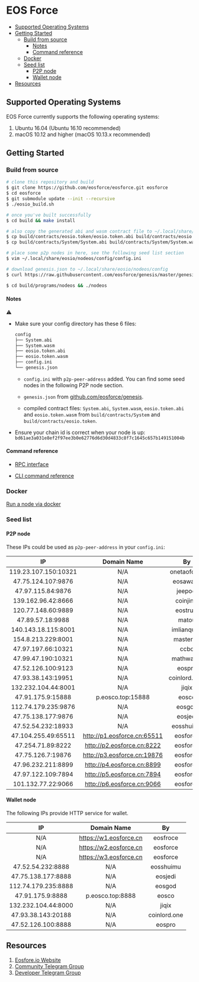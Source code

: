 # EOS Force

<!-- vim-markdown-toc GFM -->

* [Supported Operating Systems](#supported-operating-systems)
* [Getting Started](#getting-started)
    * [Build from source](#build-from-source)
        * [Notes](#notes)
        * [Command reference](#command-reference)
    * [Docker](#docker)
    * [Seed list](#seed-list)
        * [P2P node](#p2p-node)
        * [Wallet node](#wallet-node)
* [Resources](#resources)

<!-- vim-markdown-toc -->

## Supported Operating Systems

EOS Force currently supports the following operating systems:

1. Ubuntu 16.04 (Ubuntu 16.10 recommended)
2. macOS 10.12 and higher (macOS 10.13.x recommended)

## Getting Started

### Build from source

```bash
# clone this repository and build
$ git clone https://github.com/eosforce/eosforce.git eosforce
$ cd eosforce
$ git submodule update --init --recursive
$ ./eosio_build.sh

# once you've built successfully
$ cd build && make install

# also copy the generated abi and wasm contract file to ~/.local/share/eosio/nodeos/config
$ cp build/contracts/eosio.token/eosio.token.abi build/contracts/eosio.token/eosio.token.wasm ~/.local/share/eosio/nodeos/config
$ cp build/contracts/System/System.abi build/contracts/System/System.wasm ~/.local/share/eosio/nodeos/config

# place some p2p nodes in here, see the following seed list section
$ vim ~/.local/share/eosio/nodeos/config/config.ini

# download genesis.json to ~/.local/share/eosio/nodeos/config
$ curl https://raw.githubusercontent.com/eosforce/genesis/master/genesis.json -o ~/.local/share/eosio/nodeos/config/genesis.json

$ cd build/programs/nodeos && ./nodeos
```

#### Notes

:warning:

- Make sure your config directory has these 6 files:

    ```bash
    config
    ├── System.abi
    ├── System.wasm
    ├── eosio.token.abi
    ├── eosio.token.wasm
    ├── config.ini
    └── genesis.json
    ```

    - `config.ini` with `p2p-peer-address` added. You can find some seed nodes in the following P2P node section.

    - `genesis.json` from [github.com/eosforce/genesis](https://raw.githubusercontent.com/eosforce/genesis/master/genesis.json).

    - compiled contract files: `System.abi`, `System.wasm`, `eosio.token.abi` and `eosio.token.wasm` from `build/contracts/System` and `build/contracts/eosio.token`.

- Ensure your chain id is correct when your node is up: `bd61ae3a031e8ef2f97ee3b0e62776d6d30d4833c8f7c1645c657b149151004b`

#### Command reference

- [RPC interface](https://documenter.getpostman.com/view/4394576/RWEnobze#17704cbd-13cd-4d21-a7dd-ab19287dd1fe)

- [CLI command reference](https://github.com/eosforce/contracts/tree/master/System#command-reference)

### Docker

[Run a node via docker](https://github.com/eosforce/genesis#run-a-node-via-docker)

### Seed list

#### P2P node

These IPs could be used as `p2p-peer-address` in your `config.ini`:

IP                  | Domain Name                 | By
:----:              | :----:                      | :----:
119.23.107.150:10321| N/A                         | onetaoforce
47.75.124.107:9876  | N/A                         | eosawake
47.97.115.84:9876   | N/A                         | jeepool
139.162.96.42:8666  | N/A                         | coinjinja
120.77.148.60:9889  | N/A                         | eostrust
47.89.57.18:9988    | N/A                         | matou
140.143.18.115:8001 | N/A                         | imlianquan
154.8.213.229:8001  | N/A                         | masterbp
47.97.197.66:10321  | N/A                         | ccbc
47.99.47.190:10321  | N/A                         | mathwallet
47.52.126.100:9123  | N/A                         | eospro
47.93.38.143:19951  | N/A                         | coinlord.one:
132.232.104.44:8001 | N/A                         | jiqix
47.91.175.9:15888   | p.eosco.top:15888           | eosco
112.74.179.235:9876 | N/A                         | eosgod
47.75.138.177:9876  | N/A                         | eosjedi
47.52.54.232:18933  | N/A                         | eosshuimu
47.104.255.49:65511 | http://p1.eosforce.cn:65511 | eosforce
47.254.71.89:8222   | http://p2.eosforce.cn:8222  | eosforce
47.75.126.7:19876   | http://p3.eosforce.cn:19876 | eosforce
47.96.232.211:8899  | http://p4.eosforce.cn:8899  | eosforce
47.97.122.109:7894  | http://p5.eosforce.cn:7894  | eosforce
101.132.77.22:9066  | http://p6.eosforce.cn:9066  | eosforce

#### Wallet node

The following IPs provide HTTP service for wallet.

IP                  | Domain Name            | By
:----:              | :----:                 | :----:
N/A                 | https://w1.eosforce.cn | eosfroce
N/A                 | https://w2.eosforce.cn | eosforce
N/A                 | https://w3.eosforce.cn | eosforce
47.52.54.232:8888   | N/A                    | eosshuimu
47.75.138.177:8888  | N/A                    | eosjedi
112.74.179.235:8888 | N/A                    | eosgod
47.91.175.9:8888    | p.eosco.top:8888       | eosco
132.232.104.44:8000 | N/A                    | jiqix
47.93.38.143:20188  | N/A                    | coinlord.one
47.52.126.100:8888  | N/A                    | eospro

## Resources

1. [Eosfore.io Website](http://eosforce.io)
2. [Community Telegram Group](https://t.me/eosforce_en)
3. [Developer Telegram Group](https://t.me/EOSForce)
